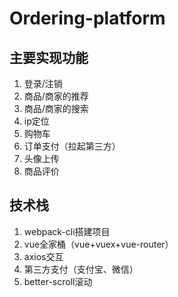 # Ordering-platform
## 主要实现功能
1. 登录/注销
2. 商品/商家的推荐
3. 商品/商家的搜索
4. ip定位
5. 购物车
6. 订单支付（拉起第三方）
7. 头像上传
8. 商品评价
## 技术栈
1. webpack-cli搭建项目
2. vue全家桶（vue+vuex+vue-router）
3. axios交互
4. 第三方支付（支付宝、微信）
5. better-scroll滚动
